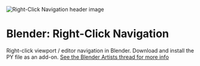 ![Right-Click Navigation header image](https://repository-images.githubusercontent.com/189907730/97b0ad80-855a-11e9-8332-c27bbc9014e3)

# Blender: Right-Click Navigation

Right-click viewport / editor navigation in Blender. Download and install the PY file as an add-on.
[See the Blender Artists thread for more info](https://blenderartists.org/t/2-8-add-on-right-click-navigation-wip/1163095)
